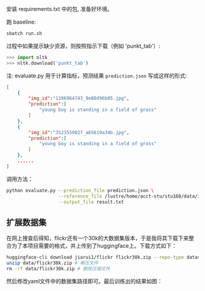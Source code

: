 安装 requirements.txt 中的包, 准备好环境。


跑 baseline:
```bash
sbatch run.sh
```

过程中如果提示缺少资源，则按照指示下载（例如 'punkt_tab'）:
```python
>>> import nltk
>>> nltk.download('punkt_tab')
```

注: 
evaluate.py 用于计算指标，预测结果 `prediction.json` 写成这样的形式:
```json
[
    {
        "img_id":"1386964743_9e80d96b05.jpg",
        "prediction":[
            "young boy is standing in a field of grass"
        ]
    },
    {
        "img_id":"3523559027_a65619a34b.jpg",
        "prediction":[
            "young boy is standing in a field of grass"
        ]
    },
    ......
]
```
调用方法：
```bash
python evaluate.py --prediction_file prediction.json \
                   --reference_file /lustre/home/acct-stu/stu168/data/image_captioning/flickr8k/caption.txt \
                   --output_file result.txt
```

## 扩展数据集
在网上搜查后得知，flickr还有一个30k的大数据集版本，于是我将其下载下来整合为了本项目需要的格式，并上传到了huggingface上。下载方式如下：
```bash
huggingface-cli download jiarui1/flickr flickr30k.zip --repo-type dataset --local-dir data # 在img_cap路径下运行
unzip data/flickr30k.zip # 解压文件
rm -rf data/flickr30k.zip # 删除压缩文件
```
然后修改yaml文件中的数据集路径即可。最后训练出的结果如图：